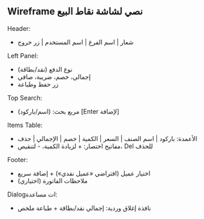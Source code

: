 ## Wireframe نصي لشاشة نقاط البيع

Header:

- شعار | اسم الفرع | اسم المستخدم | زر خروج

Left Panel:

- نوع الدفع (نقد/بطاقة)
- إجمالي، خصم، ضريبة، صافي
- زر حفظ وطباعة

Top Search:

- مربع بحث: (اسم/باركود) [Enter لإضافة]

Items Table:

- الأعمدة: باركود | اسم الصنف | السعر | الكمية | خصم | الإجمالي | حذف
- مفاتيح اختصار: + لزيادة الكمية، - لتنقيص، Del للحذف

Footer:

- اختيار عميل (افتراضي «عميل نقدي») + إضافة سريع
- ملاحظات الفاتورة (اختياري)

Dialogات مساعدة:

- نافذة إغلاق وردية: إجمالي نقد/بطاقة + طباعة ملخص
